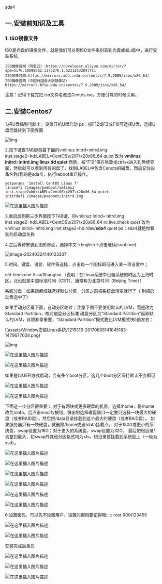 sda4

## 一.安装前知识及工具

### 1. ISO镜像文件

ISO是光盘的镜像文件，就是我们可以用ISO文件来刻录到光盘或者u盘中，进行安装系统。

```
ISO镜像官网（阿里云）:https://developer.aliyun.com/mirror/?spm=5176.10695662.1173276.1.52312a32O9lTs1
ISO镜像官网:https://mirrors.ustc.edu.cn/centos/7.9.2009/isos/x86_64/
ISO镜像官网（中国外国语大学镜像站）：https://mirrors.bfsu.edu.cn/centos/7.9.2009/isos/x86_64/
```

注意：记得下载完把.iso文件名改成Centos.iso，方便引导的时候引用。



## 二.安装Centos7

1.把U盘插到电脑上，设置开机U盘启动 ps：按F12或F2或F10可选择U盘，选择U盘后跳转到下图界面

![img](assets/Window安装Linux系统/1215316-20170808134807261-1327986157.png) 

2.按下键盘TAB键将最下面的vmlinuz initrd=initrd.img inst.stage2=hd:LABEL=CentOS\x207\x20x86_64 quiet 改为 **vmlinuz initrd=initrd.img linux dd quiet** 然后，按“F10”保存修改或ctrl+x进入到后续界面，然后就可以看到所有的盘了，找到LABEL中包含Cenots的磁盘，然后记住设备名称(我的是sda4)，执行reboot重启操作。

```
setparams 'Install CentOS Linux 7'
linuxefi /images/pxeboot/vmlinuz inst.stage2=hd:LABEL=CentOS\x207\x20x86_64 quiet
initrdefi /images/pxeboot/initrd.img
```

![在这里插入图片描述](assets/Window安装Linux系统/8cbafc0bf8414aa6a71af76782e7f42e.png)

3.重启后到第三步界面按下TAB键，将vmlinuz initrd=initrd.img inst.stage2=hd:LABEL=CentOS\x207\x20x86_64 rd.live.check quiet 改为 vmlinuz initrd=initrd.img inst.stage2=hd:/dev/**sda4** quiet  ps：sda4就是你看到的启动盘名称

4.之后等待安装到图形界面，选择中文→English→点击继续(continue)

![image-20240324140133337](assets/Window安装Linux系统/image-20240324140133337.png)

5.时间、键盘、语言、软件等选择，点击每一个图标即可进入某一项设置中；

set-timezone Asia/Shanghai （说明：在Linux系统中设置系统的时区为上海时区，北也就是中国标准时间（CST），通常称为北京时间（Beijing Time））



系统分盘：如果嫌麻烦就选择默认分区，分区之前把系统盘清空就行了（ 别把启动盘选中了）

如果手动分区看下面，自动分区略过；注意下图不要使用默认的LVM，而是改为Standard Partition，核对磁盘分区标准
磁盘分区为“Standard Partition”而非默认的LVM，此项非常重要，“Standard Partition”模式要比LVM模式快5倍左右：

!(assets/Window安装Linux系统/1215316-20170808141045183-1479677038.png)

![img](assets/Window安装Linux系统/a404b10f7642f88595ffa8d4053c0958.png)



![在这里插入图片描述](assets/Window安装Linux系统/e9b63b6e799e4631864542325b5968ed.png)

![在这里插入图片描述](assets/Window安装Linux系统/6a98f31a91c64acfaaadd7e5f529aed8.png)

如果是以UEFI方式启动，会有多个boot分区，这几个boot分区保持默认不变即可

![在这里插入图片描述](assets/Window安装Linux系统/17e1c163efb648af829a3226c04b5613.png)

![在这里插入图片描述](assets/Window安装Linux系统/cc8cfb402b6a4ac9868c3ee6375ed786.png)

下面这一步分区很重要：
对于有两块或更多硬盘的机器，选择/home，将/home改为/data，后点击modify按钮，弹出的选择磁盘窗口一定要只选择一块最大的硬盘（或者RAID盘），然后把/data目录挂载到这个最大的硬盘（或者RAID盘）。
如果服务器只有一块硬盘，就删除/home或者/data挂载点。
对于150G或更小的系统盘，swap设置为16G；对于更大的系统盘，swap设置为32G。
最后把根目录/调整到最大，初swap外其他分区格式均为xfs，根目录要挂载到系统盘上（一般为ssd）。

![在这里插入图片描述](assets/Window安装Linux系统/56a6d81e3d734163bdb795e19286fd23.png)

![在这里插入图片描述](assets/Window安装Linux系统/eb18ae6dc2a2446ea0f4f34a7354b718.png)

![在这里插入图片描述](assets/Window安装Linux系统/a203f8d24dcb43d58bced4d9fde1e067.png)

![在这里插入图片描述](assets/Window安装Linux系统/5dbc6de7c02447cfa81dd0682d155bc9.png)

![在这里插入图片描述](assets/Window安装Linux系统/667700f1a87e4570922ca0fd683c0b40.png)

![在这里插入图片描述](assets/Window安装Linux系统/4b8e772d6bb04a87a9bee495f744dd44.png)



6.设置密码，可以先不设置用户。设置的密码要记得哦::::: root  R00t123456

![在这里插入图片描述](assets/Window安装Linux系统/7fbcb38440fe463e96157fb9b06ae129.png)

![在这里插入图片描述](assets/Window安装Linux系统/0315896154ba480fb9797619d7d82e39.png)

安装完成后重启

![在这里插入图片描述](assets/Window安装Linux系统/3af1d00418b44804b35205c0ea0efcb3.png)

![在这里插入图片描述](assets/Window安装Linux系统/ac7e651b69544c82b38b325c8ab7ffc4.png)

![在这里插入图片描述](assets/Window安装Linux系统/6749c94706b9426faee4b3c0e9b8afc0.png)